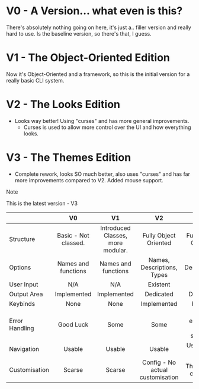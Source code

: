 # V0 - A Version... what even is this?
  There's absolutely nothing going on here, it's just a.. filler version and really hard to use.
  Is the baseline version, so there's that, I guess.

# V1 - The Object-Oriented Edition
  Now it's Object-Oriented and a framework, so this is the initial version for a really basic CLI system.

# V2 - The Looks Edition
  - Looks way better! Using "curses" and has more general improvements.
    - Curses is used to allow more control over the UI and how everything looks.

# V3 - The Themes Edition
  - Complete rework, looks SO much better, also uses "curses" and has far more improvements compared to V2. Added mouse support.

> [!NOTE]
> This is the latest version - V3

| |V0|V1|V2|V3|
|-|:-:|:-:|:-:|:-:|
|Structure|Basic - Not classed.|Introduced Classes, more modular.|Fully Object Oriented|Fully Object Oriented|
|Options|Names and functions|Names and functions|Names, Descriptions, Types|Names, Descriptions, Types|
|User Input|N/A|N/A|Existent|Exists|
|Output Area|Implemented|Implemented|Dedicated|Dedicated|
|Keybinds|None|None|Implemented|Planned|
|Error Handling|Good Luck|Some|Some|Plenty, except on \*NIX systems.|
|Navigation|Usable|Usable|Usable|Usable with Mouse|
|Customisation|Scarse|Scarse|Config - No actual customisation|Themes and colouring|